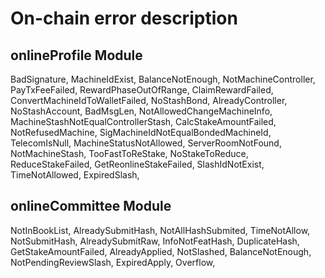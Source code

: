 # On-chain error description

## onlineProfile Module
BadSignature,
MachineIdExist,
BalanceNotEnough,
NotMachineController,
PayTxFeeFailed,
RewardPhaseOutOfRange,
ClaimRewardFailed,
ConvertMachineIdToWalletFailed,
NoStashBond,
AlreadyController,
NoStashAccount,
BadMsgLen,
NotAllowedChangeMachineInfo,
MachineStashNotEqualControllerStash,
CalcStakeAmountFailed,
NotRefusedMachine,
SigMachineIdNotEqualBondedMachineId,
TelecomIsNull,
MachineStatusNotAllowed,
ServerRoomNotFound,
NotMachineStash,
TooFastToReStake,
NoStakeToReduce,
ReduceStakeFailed,
GetReonlineStakeFailed,
SlashIdNotExist,
TimeNotAllowed,
ExpiredSlash,

## onlineCommittee Module
NotInBookList,
AlreadySubmitHash,
NotAllHashSubmited,
TimeNotAllow,
NotSubmitHash,
AlreadySubmitRaw,
InfoNotFeatHash,
DuplicateHash,
GetStakeAmountFailed,
AlreadyApplied,
NotSlashed,
BalanceNotEnough,
NotPendingReviewSlash,
ExpiredApply,
Overflow,
